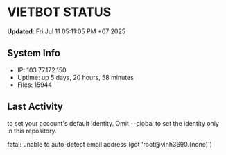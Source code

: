 # VIETBOT STATUS
**Updated**: Fri Jul 11 05:11:05 PM +07 2025

## System Info
- IP: 103.77.172.150
- Uptime: up 5 days, 20 hours, 58 minutes
- Files: 15944

## Last Activity

to set your account's default identity.
Omit --global to set the identity only in this repository.

fatal: unable to auto-detect email address (got 'root@vinh3690.(none)')
